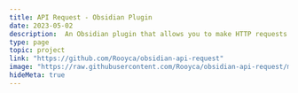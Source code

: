 ```yaml
---
title: API Request - Obsidian Plugin
date: 2023-05-02
description:  An Obsidian plugin that allows you to make HTTP requests within your notes (using code-blocks).
type: page
topic: project
link: "https://github.com/Rooyca/obsidian-api-request"
image: "https://raw.githubusercontent.com/Rooyca/obsidian-api-request/master/showcase_1.gif"
hideMeta: true
---
```

